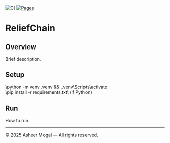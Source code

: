 ﻿![CI](https://github.com/Asheermogal/ReliefChain/actions/workflows/pages.yml/badge.svg) [![Pages](https://img.shields.io/badge/GitHub%20Pages-live-brightgreen)](https://Asheermogal.github.io/ReliefChain/)

# ReliefChain

## Overview
Brief description.

## Setup
\python -m venv .venv && .\.venv\Scripts\activate\
\pip install -r requirements.txt\ (if Python)

## Run
How to run.

---
© 2025 Asheer Mogal — All rights reserved.


